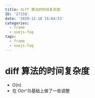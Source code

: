 ```yaml
---
title: diff 算法的时间复杂度
ID: '27158'
date: '2020-12-10 15:04:53'
categories:
  - frame
  - vuejs-faq
tags:
  - frame
  - vuejs-faq
---
```


# diff 算法的时间复杂度

- O(n)
- 在 O(n^3)基础上做了一些调整
 
 
 
 
 
 
 
 
 
 
 
 
 
 
 
 
 
 
 
 
 
 
 
